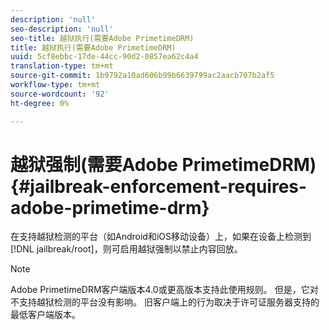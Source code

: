 ```yaml
---
description: 'null'
seo-description: 'null'
seo-title: 越狱执行(需要Adobe PrimetimeDRM)
title: 越狱执行(需要Adobe PrimetimeDRM)
uuid: 5cf8ebbc-17de-44cc-90d2-0857ea62c4a4
translation-type: tm+mt
source-git-commit: 1b9792a10ad606b99b6639799ac2aacb707b2af5
workflow-type: tm+mt
source-wordcount: '92'
ht-degree: 0%

---
```



# 越狱强制(需要Adobe PrimetimeDRM){#jailbreak-enforcement-requires-adobe-primetime-drm}

在支持越狱检测的平台（如Android和iOS移动设备）上，如果在设备上检测到[!DNL jailbreak/root]，则可启用越狱强制以禁止内容回放。

>[!NOTE]
>
>Adobe PrimetimeDRM客户端版本4.0或更高版本支持此使用规则。 但是，它对不支持越狱检测的平台没有影响。 旧客户端上的行为取决于许可证服务器支持的最低客户端版本。

